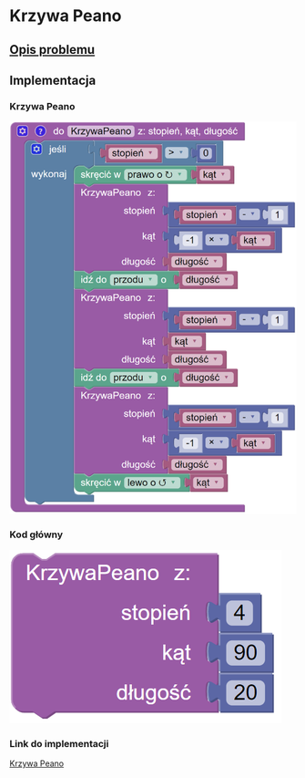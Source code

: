 # Krzywa Peano

## [Opis problemu](../../../../algorithms/fractals/peano-curve.md)

## Implementacja

### Krzywa Peano

![Funkcja rysująca krzywą Peano](<../../../../assets/image (24).png>)

### Kod główny

![Wywołanie funkcji rysującej krzywą Peano](<../../../../assets/image (25).png>)

### Link do implementacji

[Krzywa Peano](https://blockly.games/turtle?lang=pl&level=10#p3huw7)
